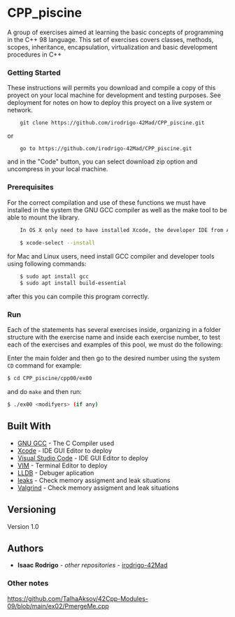 # CPP_piscine

A group of exercises aimed at learning the basic concepts of programming in the C++ 98 language. This set of exercises covers classes, methods, scopes, inheritance, encapsulation, virtualization and basic development procedures in C++

### Getting Started

These instructions will permits you download and compile a copy of this proyect on your local machine for development and testing purposes. See deployment for notes on how to deploy this proyect on a live system or network.

```
	git clone https://github.com/irodrigo-42Mad/CPP_piscine.git
```
or

```
	go to https://github.com/irodrigo-42Mad/CPP_piscine.git 
```
and in the "Code" button, you can select download zip option and uncompress in your local machine.

### Prerequisites

For the correct compilation and use of these functions we must have installed in the system the GNU GCC compiler as well as the make tool to be able to mount the library.

```bash
	In OS X only need to have installed Xcode, the developer IDE from Apple. 
	
	$ xcode-select --install
```

for Mac and Linux users, need install GCC compiler and developer tools using following commands:
```bash
	$ sudo apt install gcc
	$ sudo apt install build-essential
```
after this you can compile this program correctly.


### Run
Each of the statements has several exercises inside, organizing in a folder structure with the exercise name and inside each exercise number, to test each of the exercises and examples of this pool, we must do the following:

Enter the main folder and then go to the desired number using the system `CD` command for example:
```bash
$ cd CPP_piscine/cpp00/ex00
```
and do `make` and then run:

```bash
$ ./ex00 <modifyers> (if any)
```

## Built With

* [GNU GCC](https://gcc.gnu.org) - The C Compiler used
* [Xcode](https://developer.apple.com/xcode/) - IDE GUI Editor to deploy
* [Visual Studio Code](https://code.visualstudio.com/docs/) - IDE GUI Editor to deploy
* [VIM](https://www.vim.org/download.php) - Terminal Editor to deploy
* [LLDB](https://lldb.llvm.org) - Debuger aplication
* [leaks](https://lldb.llvm.org) - Check memory assigment and leak situations
* [Valgrind](https://valgrind.org/) - Check memory assigment and leak situations

## Versioning

Version 1.0 

## Authors

* **Isaac Rodrigo** - *other repositories* - [irodrigo-42Mad](https://github.com/irodrigo-42Mad/)


### Other notes

https://github.com/TalhaAksoy/42Cpp-Modules-09/blob/main/ex02/PmergeMe.cpp
